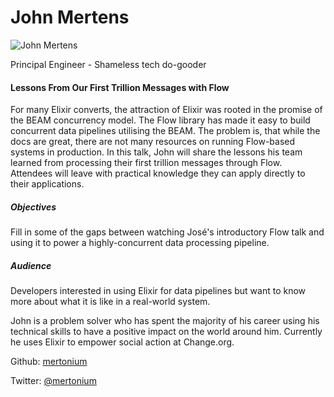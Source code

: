 # John Mertens

![John Mertens](http://s3.amazonaws.com/esl-conf-stg/media/files/000/000/913/thumbnail/john-mertens.jpg?1546863079)

Principal Engineer - Shameless tech do-gooder

#### Lessons From Our First Trillion Messages with Flow

For many Elixir converts, the attraction of Elixir was rooted in the promise of the BEAM concurrency model. The Flow library has made it easy to build concurrent data pipelines utilising the BEAM. The problem is, that while the docs are great, there are not many resources on running Flow-based systems in production. In this talk, John will share the lessons his team learned from processing their first trillion messages through Flow. Attendees will leave with practical knowledge they can apply directly to their applications.

##### Objectives

Fill in some of the gaps between watching José's introductory Flow talk and using it to power a highly-concurrent data processing pipeline.

##### Audience

Developers interested in using Elixir for data pipelines but want to know more about what it is like in a real-world system.

John is a problem solver who has spent the majority of his career using his technical skills to have a positive impact on the world around him. Currently he uses Elixir to empower social action at Change.org.

Github: [mertonium](https://github.com/mertonium)

Twitter: [@mertonium](https://twitter.com/mertonium)
